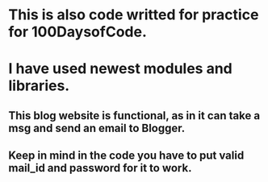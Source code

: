 # This is also code writted for practice for 100DaysofCode.
# I have used newest modules and libraries.

## This blog website is functional, as in it can take  a msg and send an email to Blogger.

## Keep in mind in the code you have to put valid mail_id and password for it to work.

